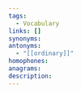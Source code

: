 ```yaml
---
tags:
  - Vocabulary
links: []
synonyms: 
antonyms:
  - "[[ordinary]]"
homophones: 
anagrams: 
description:
---
```

